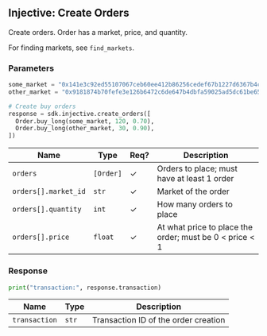 ## Injective: Create Orders

Create orders. Order has a market, price, and quantity.

For finding markets, see `find_markets`.

### Parameters

```python
some_market = "0x141e3c92ed55107067ceb60ee412b86256cedef67b1227d6367b4cdf30c55a74"
other_market = "0x9181874b70fefe3e126b6472c6de647b4dbfa59025ad5dc61be6559532d19e15"

# Create buy orders
response = sdk.injective.create_orders([
  Order.buy_long(some_market, 120, 0.70),
  Order.buy_long(other_market, 30, 0.90),
])
```

| Name | Type | Req? | Description |
| - | - | - | - |
| `orders` | `[Order]` | ✓ | Orders to place; must have at least 1 order |
| `orders[].market_id` | `str` | ✓ | Market of the order |
| `orders[].quantity` | `int` | ✓ | How many orders to place |
| `orders[].price` | `float` | ✓ | At what price to place the order; must be 0 < price < 1 |

### Response

```python
print("transaction:", response.transaction)
```

| Name | Type | Description |
| - | - | - |
| `transaction` | `str` | Transaction ID of the order creation |

